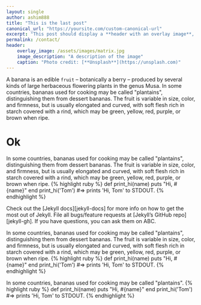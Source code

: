 ```yaml
---
layout: single
author: ashim888
title: "This is the last post"
canonical_url: "https://yoursite.com/custom-canonical-url"
excerpt: "This post should display a **header with an overlay image**, if the theme supports it."
permalink: /contact/
header:
    overlay_image: /assets/images/matrix.jpg
    image_description: "A description of the image"
    caption: "Photo credit: [**Unsplash**](https://unsplash.com)"
---
```

A banana is an edible `fruit` – botanically a berry – produced by several kinds
of large herbaceous flowering plants in the genus Musa. In some countries, bananas used for cooking may be called "plantains", distinguishing them from dessert bananas. The fruit is variable in size, color,
and firmness, but is usually elongated and curved, with soft flesh rich in
starch covered with a rind, which may be green, yellow, red, purple, or brown
when ripe.

# Ok
In some countries, bananas used for cooking may be called "plantains",
distinguishing them from dessert bananas. The fruit is variable in size, color,
and firmness, but is usually elongated and curved, with soft flesh rich in
starch covered with a rind, which may be green, yellow, red, purple, or brown
when ripe.
{% highlight ruby %}
def print_hi(name)
  puts "Hi, #{name}"
end
print_hi('Tom')
#=> prints 'Hi, Tom' to STDOUT.
{% endhighlight %}

Check out the [Jekyll docs][jekyll-docs] for more info on how to get the most out of Jekyll. File all bugs/feature requests at [Jekyll’s GitHub repo][jekyll-gh]. If you have questions, you can ask them on ABC.

In some countries, bananas used for cooking may be called "plantains",
distinguishing them from dessert bananas. The fruit is variable in size, color,
and firmness, but is usually elongated and curved, with soft flesh rich in
starch covered with a rind, which may be green, yellow, red, purple, or brown
when ripe.
{% highlight ruby %}
def print_hi(name)
  puts "Hi, #{name}"
end
print_hi('Tom')
#=> prints 'Hi, Tom' to STDOUT.
{% endhighlight %}

In some countries, bananas used for cooking may be called "plantains".
{% highlight ruby %}
def print_hi(name)
  puts "Hi, #{name}"
end
print_hi('Tom')
#=> prints 'Hi, Tom' to STDOUT.
{% endhighlight %}

